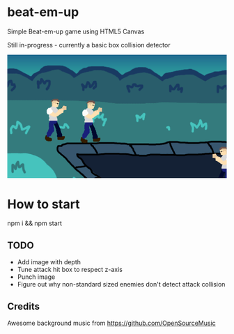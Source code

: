 # beat-em-up

Simple Beat-em-up game using HTML5 Canvas

Still in-progress - currently a basic box collision detector

![demo preview](./preview.gif?raw=true)

# How to start

npm i && npm start

## TODO

- Add image with depth
- Tune attack hit box to respect z-axis
- Punch image
- Figure out why non-standard sized enemies don't detect attack collision

## Credits

Awesome background music from https://github.com/OpenSourceMusic
